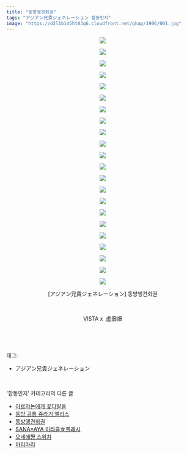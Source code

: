 ```yaml
---
title: "동방앵견회권"
tags: "アジアン兄貴ジェネレーション 합동인지"
image: "https://d2l1b145ht03q6.cloudfront.net/ghap/1906/001.jpg"
---
```

<div class="article">
<p style="text-align: center; clear: none; float: none;"><img src="{{ site.imgserver1 }}/ghap/1906/001.jpg"/></p>
<p style="text-align: center; clear: none; float: none;"><img src="{{ site.imgserver1 }}/ghap/1906/002.jpg"/></p>
<p style="text-align: center; clear: none; float: none;"><img src="{{ site.imgserver1 }}/ghap/1906/003.jpg"/></p>
<p style="text-align: center; clear: none; float: none;"><img src="{{ site.imgserver1 }}/ghap/1906/004.jpg"/></p>
<p style="text-align: center; clear: none; float: none;"><img src="{{ site.imgserver1 }}/ghap/1906/005.jpg"/></p>
<p style="text-align: center; clear: none; float: none;"><img src="{{ site.imgserver1 }}/ghap/1906/006.jpg"/></p>
<p style="text-align: center; clear: none; float: none;"><img src="{{ site.imgserver1 }}/ghap/1906/007.jpg"/></p>
<p style="text-align: center; clear: none; float: none;"><img src="{{ site.imgserver1 }}/ghap/1906/008.jpg"/></p>
<p style="text-align: center; clear: none; float: none;"><img src="{{ site.imgserver1 }}/ghap/1906/009.jpg"/></p>
<p style="text-align: center; clear: none; float: none;"><img src="{{ site.imgserver1 }}/ghap/1906/010.jpg"/></p>
<p style="text-align: center; clear: none; float: none;"><img src="{{ site.imgserver1 }}/ghap/1906/011.jpg"/></p>
<p style="text-align: center; clear: none; float: none;"><img src="{{ site.imgserver1 }}/ghap/1906/012.jpg"/></p>
<p style="text-align: center; clear: none; float: none;"><img src="{{ site.imgserver1 }}/ghap/1906/013.jpg"/></p>
<p style="text-align: center; clear: none; float: none;"><img src="{{ site.imgserver1 }}/ghap/1906/014.jpg"/></p>
<p style="text-align: center; clear: none; float: none;"><img src="{{ site.imgserver1 }}/ghap/1906/015.jpg"/></p>
<p style="text-align: center; clear: none; float: none;"><img src="{{ site.imgserver1 }}/ghap/1906/016.jpg"/></p>
<p style="text-align: center; clear: none; float: none;"><img src="{{ site.imgserver1 }}/ghap/1906/017.jpg"/></p>
<p style="text-align: center; clear: none; float: none;"><img src="{{ site.imgserver1 }}/ghap/1906/018.jpg"/></p>
<p style="text-align: center; clear: none; float: none;"><img src="{{ site.imgserver1 }}/ghap/1906/019.jpg"/></p>
<p style="text-align: center; clear: none; float: none;"><img src="{{ site.imgserver1 }}/ghap/1906/020.jpg"/></p>
<p style="text-align: center; clear: none; float: none;"><img src="{{ site.imgserver1 }}/ghap/1906/021.jpg"/></p>
<p style="text-align: center; clear: none; float: none;"><img src="{{ site.imgserver1 }}/ghap/1906/022.jpg"/></p>
<p style="text-align: center; clear: none; float: none;">[アジアン兄貴ジェネレーション] 동방앵견회권</p>
<p style="text-align: center; clear: none; float: none;"><br/></p>
<p style="text-align: center; clear: none; float: none;">VISTA x  虚弱畑</p>
<p><br/></p>
</div><br/>
<div class="tagTrail">
<p>태그: </p>
<ul>
<li>アジアン兄貴ジェネレーション</li>
</ul>
</div><br/>
<div class="another">
<p>'합동인지' 카테고리의 다른 글</p>
<ul>
<li><a href="/ghap_1984">아르쟈논에게 꽃다발을</a></li>
<li><a href="/ghap_1979">동방 공룡 쥬라기 앨리스</a></li>
<li><a href="/ghap_1906">동방앵견회권</a></li>
<li><a href="/ghap_1836">SANA×AYA 미라클☆플래시</a></li>
<li><a href="/ghap_1745">오네에쨩 스위치</a></li>
<li><a href="/ghap_1743">마리마리</a></li>
</ul>
</div><br/>
<div class="cb_module cb_fluid">
<div class="cb_wrt cb_profile">
</div><!-- commentList close -->
</div><br/>
